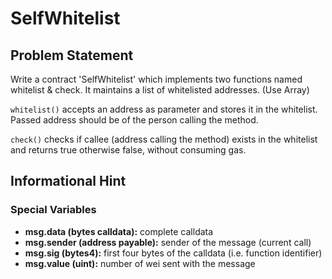 # SelfWhitelist
## Problem Statement

Write a contract 'SelfWhitelist' which implements two functions named whitelist & check. It maintains a list of whitelisted addresses. (Use Array)

`whitelist()` accepts an address as parameter and stores it in the whitelist. Passed address should be of the person calling the method.

`check()` checks if callee (address calling the method) exists in the whitelist and returns true otherwise false, without consuming gas.

## Informational Hint

### Special Variables

* **msg.data (bytes calldata):** complete calldata
* **msg.sender (address payable):** sender of the message (current call)
* **msg.sig (bytes4):** first four bytes of the calldata (i.e. function identifier)
* **msg.value (uint):** number of wei sent with the message